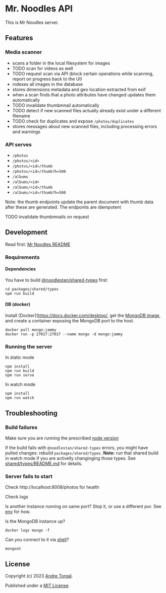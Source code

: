 # Mr. Noodles API

This is Mr Noodles server.

## Features

### Media scanner

- scans a folder in the local filesystem for images
- TODO scan for videos as well
- TODO request scan via API (block certain operations while scanning, report on progress back to the UI)
- indexes all images in the database
- stores dimensions metadata and geo location extracted from exif
- when a scan finds that a photo attributes have changed updates them automatically
- TODO invalidate thumbmnail automatically
- TODO detect if new scanned files actually already exist under a different filename
- TODO check for duplicates and expose `/photos/duplicates`
- stores messages about new scanned files, including processing errors and warnings

### API serves

- `/photos`
- `/photos/<id>`
- `/photos/<id>/thumb`
- `/photos/<id>/thumb?h=500`
- `/albums`
- `/albums/<id>`
- `/albums/<id>/thumb`
- `/albums/<id>/thumb?h=500`

Note: the thumb endpoints update the parent document with thumb data after these are generated. The endpoints are idempotent

TODO invalidate thumbmnails on request

## Development

Read first: [Mr Noodles README](../../README.md)

### Requirements

#### Dependencies

You have to build [@noodlestan/shared-types](../shared/types/README.md) first:

```
cd packages/shared/types
npm run build
```

#### DB (docker)

Install [Docker](https://docs.docker.com/desktop/, get the [MongoDB image](https://hub.docker.com/_/mongo), and create a container exposing the MongoDB port to the host.

```
docker pull mongo:jammy
docker run -p 27017:27017 --name mongo -d mongo:jammy
```

### Running the server

In static mode

```
npm install
npm run build
npm run serve
```

In watch mode

```
npm install
npm run watch
```

## Troubleshooting

### Build failures

Make sure you are running the prescribed [node version](../../.nvmrc)

If the build fails with `@noodlestan/shared-types` errors, you might have pulled changes: rebuild `packages/shared/types`. **Note:** run that shared build in watch mode if you are activelly changinging those types. See [shared/types/README.md](../shared/types/README.md) for details.

### Server fails to start

Check http://localhost:8008/photos for health

Check logs

Is another instance running on same port? Stop it, or use a different por. See [env](../../.env.example) for how.

Is the MongoDB instance up?

```
docker logs mongo -f
```

Can you connect to it via [shell](https://www.mongodb.com/docs/mongodb-shell/install/#std-label-macos-install-archive)?

```
mongosh
```

## License

Copyright (c) 2023 [Andre Torgal](https://andretorgal.com/).

Published under a [MIT License](https://andrezero.mit-license.org/2023).
